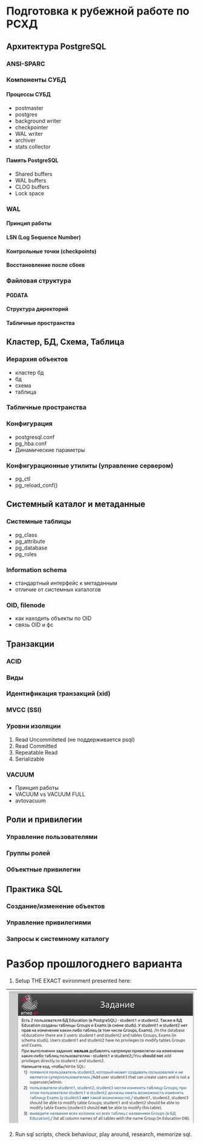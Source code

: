 # Подготовка к рубежной работе по РСХД

## Архитектура PostgreSQL

### ANSI-SPARC

### Компоненты СУБД

#### Процессы СУБД

- postmaster
- postgres
- background writer
- checkpointer
- WAL writer
- archiver
- stats collector

#### Память PostgreSQL

- Shared buffers
- WAL buffers
- CLOG buffers
- Lock space

### WAL

#### Принцип работы

#### LSN (Log Sequence Number)

#### Контрольные точки (checkpoints)

#### Восстановление после сбоев

### Файловая структура

#### PGDATA

#### Структура директорий

#### Табличные пространства

## Кластер, БД, Схема, Таблица

### Иерархия объектов

- кластер бд
- бд
- схема
- таблица

### Табличные пространства

### Конфигурация

- postgresql.conf
- pg_hba.conf
- Динамические параметры

### Конфигурационные утилиты (управление сервером)

- pg_ctl
- pg_reload_conf()

## Системный каталог и метаданные

### Системные таблицы

- pg_class
- pg_attribute
- pg_database
- pg_roles

### Information schema

- стандартный интерфейс к метаданным
- отличие от системных каталогов

### OID, filenode

- как находить объекты по OID
- связь OID и фс

## Транзакции

### ACID

### Виды

### Идентификация транзакций (xid)

### MVCC (SSI)

### Уровни изоляции

1. Read Uncommiteted (не поддерживается psql)
2. Read Committed
3. Repeatable Read
4. Serializable

### VACUUM

- Принцип работы
- VACUUM vs VACUUM FULL
- avtovacuum

## Роли и привилегии

### Управление пользователями

### Группы ролей

### Объектные привилегии

## Практика SQL

### Создание/изменение объектов

### Управление привилегиями

### Запросы к системному каталогу

# Разбор прошлогоднего варианта

1. Setup THE EXACT evironment presented here:

| ![img](../docs/old-frontier.jpg) |
| -------------------------------- |

2. Run sql scripts, check behaviour, play around, research, memorize sql.
